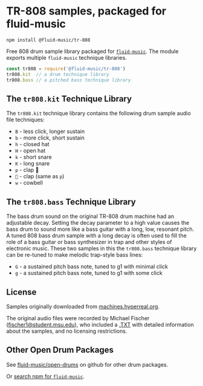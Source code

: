 # TR-808 samples, packaged for fluid-music

`npm install @fluid-music/tr-808`

Free 808 drum sample library packaged for [`fluid-music`](https://www.npmjs.com/package/fluid-music). The module exports multiple `fluid-music` technique libraries.

```JavaScript
const tr808 = require('@fluid-music/tr-808')
tr808.kit  // a drum technique library
tr808.bass // a pitched bass technique library
```


## The `tr808.kit` Technique Library

The `tr808.kit` technique library contains the following drum sample audio file techniques:

- `B` - less click, longer sustain
- `b` - more click, short sustain
- `h` - closed hat
- `H` - open hat
- `k` - short snare
- `K` - long snare
- `p` - clap 👏
- `👏` - clap (same as `p`)
- `w` - cowbell


## The `tr808.bass` Technique Library

The bass drum sound on the original TR-808 drum machine had an adjustable decay. Setting the decay parameter to a high value causes the bass drum to sound more like a bass guitar with a long, low, resonant pitch. A tuned 808 bass drum sample with a long decay is often used to fill the role of a bass guitar or bass synthesizer in trap and other styles of electronic music. These two samples in this the `tr808.bass` technique library can be re-tuned to make melodic trap-style bass lines:

- `G` - a sustained pitch bass note, tuned to g1 with minimal click
- `g` - a sustained pitch bass note, tuned to g1 with some click

## License

Samples originally downloaded from [machines.hyperreal.org](http://machines.hyperreal.org/categories/drum-machines/TR-808/samples/).

The original audio files were recorded by Michael Fischer (fischer1@student.msu.edu), who included a [.TXT](https://github.com/fluid-music/open-drums/blob/main/tr-808/TR808WAV/TR808.TXT) with detailed information about the samples, and no licensing restrictions.

## Other Open Drum Packages

See [fluid-music/open-drums](https://github.com/fluid-music/open-drums/) on github for other drum packages.

Or [search npm for `fluid-music`](https://www.npmjs.com/search?q=fluid-music).
